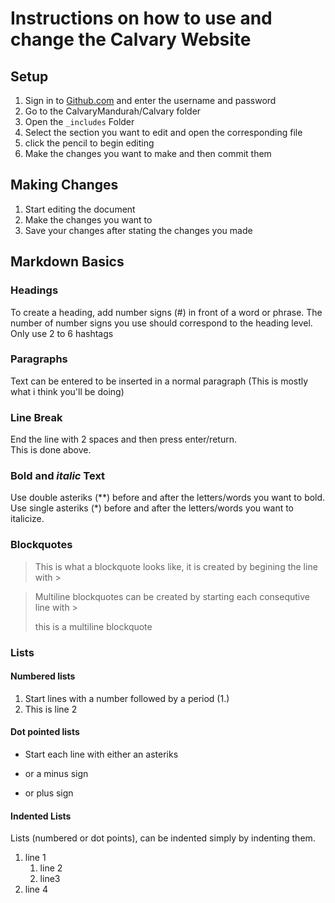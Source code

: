 # Instructions on how to use and change the Calvary Website
## Setup
1. Sign in to [Github.com](https://github.com/login) and enter the username and password
2. Go to the CalvaryMandurah/Calvary folder 
3. Open the `_includes` Folder 
4. Select the section you want to edit and open the corresponding file
5. click the pencil to begin editing
6. Make the changes you want to make and then commit them 

## Making Changes
1. Start editing the document 
2. Make the changes you want to
3. Save your changes after stating the changes you made


## Markdown Basics
### Headings
To create a heading, add number signs (#) in front of a word or phrase. The number of number signs you use should correspond to the heading level. Only use 2 to 6 hashtags

### Paragraphs
Text can be entered to be inserted in a normal paragraph (This is mostly what i think you'll be doing)

### Line Break
End the line with 2 spaces and then press enter/return.  
This is done above.

### **Bold** and *italic* Text
Use double asteriks (**) before and after the letters/words you want to bold. 
Use single asteriks (*) before and after the letters/words you want to italicize. 


### Blockquotes 
> This is what a blockquote looks like, it is created by begining the line with >

> Multiline blockquotes can be created by starting each consequtive line with >
>
> this is a multiline blockquote

### Lists
#### Numbered lists
1. Start lines with a number followed by a period (1.)
2. This is line 2

#### Dot pointed lists
* Start each line with either an asteriks 
- or a minus sign 
+ or plus sign  

#### Indented Lists
Lists (numbered or dot points), can be indented simply by indenting them. 
1. line 1
    1. line 2
    2. line3 
2. line 4

